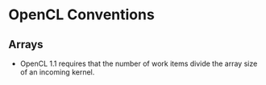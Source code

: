 # OpenCL Conventions

## Arrays

- OpenCL 1.1 requires that the number of work items divide the array
  size of an incoming kernel.
